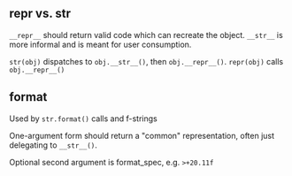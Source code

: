 ## repr vs. str
`__repr__` should return valid code which can recreate the object.
`__str__` is more informal and is meant for user consumption.

`str(obj)` dispatches to `obj.__str__()`, then `obj.__repr__()`.
`repr(obj)` calls `obj.__repr__()`

## format
Used by `str.format()` calls and f-strings

One-argument form should return a "common" representation, often just delegating to `__str__()`.

Optional second argument is format_spec, e.g. `>+20.11f`

